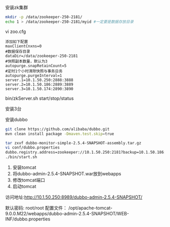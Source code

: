 
安装zk集群
```sh 
mkdir -p /data/zookeeper-250-2181/
echo 1 > /data/zookeeper-250-2181/myid #一定要是数据存放目录
```
vi zoo.cfg
```
添加如下配置
maxClientCnxns=0
#数据保存目录
dataDir=/data/zookeeper-250-2181
#快照副本数量，默认为3
autopurge.snapRetainCount=5
#定时1个小时清除快照与事务日务
autopurge.purgeInterval=1
server.1=10.1.50.250:2888:3888
server.2=10.1.50.186:2889:3889
server.3=10.1.50.174:2890:3890
```

bin/zkServer.sh start/stop/status

安装3台

安装dubbo
```sh 
git clone https://github.com/alibaba/dubbo.git
mvn clean install package -Dmaven.test.skip=true

tar zxvf dubbo-monitor-simple-2.5.4-SNAPSHOT-assembly.tar.gz
vi conf/dubbo.properties
dubbo.registry.address=zookeeper://10.1.50.250:2181?backup=10.1.50.186:2181,10.1.50.174:2181
./bin/start.sh
```

1. 安装tomcat
2. 将dubbo-admin-2.5.4-SNAPSHOT.war放到webapps
3. 修改tomcat端口
4. 启动tomcat

访问地址:http://10.1.50.250:8989/dubbo-admin-2.5.4-SNAPSHOT/

默认密码: root/root
配置文件：
/opt/apache-tomcat-9.0.0.M22/webapps/dubbo-admin-2.5.4-SNAPSHOT/WEB-INF/dubbo.properties
